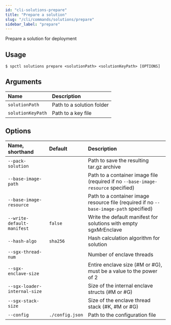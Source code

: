 ```yaml
---
id: "cli-solutions-prepare"
title: "Prepare a solution"
slug: "/cli/commands/solutions/prepare"
sidebar_label: "prepare"
---
```


Prepare a solution for deployment

## Usage

```
$ spctl solutions prepare <solutionPath> <solutionKeyPath> [OPTIONS]
```

## Arguments

|**Name**|**Description**|
| :- | :- |
|`solutionPath`|Path to a solution folder|
|`solutionKeyPath`|Path to a key file|

## Options

|**Name, shorthand**|**Default**|**Description**|
| :- | :- | :- |
|`--pack-solution`||Path to save the resulting tar.gz archive|
|`--base-image-path`||Path to a container image file (required if no `--base-image-resource` specified)|
|`--base-image-resource`||Path to a container image resource file (required if no `--base-image-path` specified)|
|`--write-default-manifest`|`false`|Write the default manifest for solutions with empty sgxMrEnclave|
|`--hash-algo`|`sha256`|Hash calculation algorithm for solution|
|`--sgx-thread-num`||Number of enclave threads|
|`--sgx-enclave-size`||Entire enclave size (#M or #G), must be a value to the power of 2|
|`--sgx-loader-internal-size`||Size of the internal enclave structs (#M or #G)|
|`--sgx-stack-size`||Size of the enclave thread stack (#K, #M or #G)|
|`--config`|`./config.json`|Path to the configuration file|
